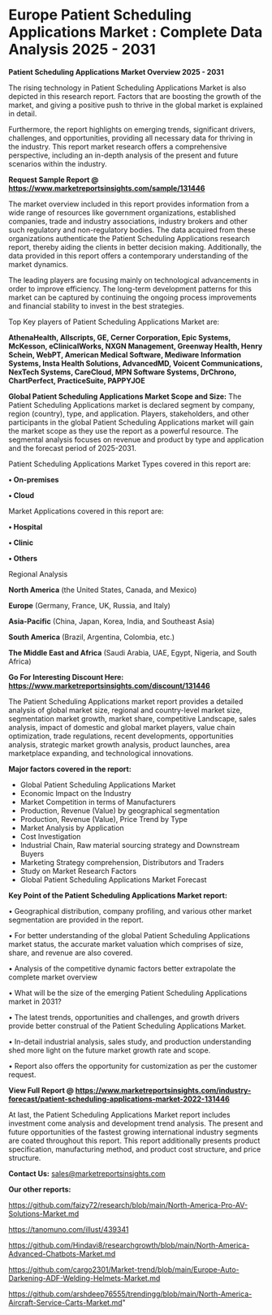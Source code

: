 # Europe Patient Scheduling Applications Market : Complete Data Analysis 2025 - 2031

<Strong> Patient Scheduling Applications Market Overview 2025 - 2031</strong>

The rising technology in Patient Scheduling Applications Market is also depicted in this research report. Factors that are boosting the growth of the market, and giving a positive push to thrive in the global market is explained in detail.

Furthermore, the report highlights on emerging trends, significant drivers, challenges, and opportunities, providing all necessary data for thriving in the industry. This report market research offers a comprehensive perspective, including an in-depth analysis of the present and future scenarios within the industry.

<strong>Request Sample Report @ <a href=https://www.marketreportsinsights.com/sample/131446>https://www.marketreportsinsights.com/sample/131446</a></strong>

The market overview included in this report provides information from a wide range of resources like government organizations, established companies, trade and industry associations, industry brokers and other such regulatory and non-regulatory bodies. The data acquired from these organizations authenticate the Patient Scheduling Applications research report, thereby aiding the clients in better decision making. Additionally, the data provided in this report offers a contemporary understanding of the market dynamics.

The leading players are focusing mainly on technological advancements in order to improve efficiency. The long-term development patterns for this market can be captured by continuing the ongoing process improvements and financial stability to invest in the best strategies.

Top Key players of Patient Scheduling Applications Market are:

<strong>AthenaHealth, Allscripts, GE, Cerner Corporation, Epic Systems, McKesson, eClinicalWorks, NXGN Management, Greenway Health, Henry Schein, WebPT, American Medical Software, Mediware Information Systems, Insta Health Solutions, AdvancedMD, Voicent Communications, NexTech Systems, CareCloud, MPN Software Systems, DrChrono, ChartPerfect, PracticeSuite, PAPPYJOE</strong>

<strong><b>Global Patient Scheduling Applications Market Scope and Size:</b></strong>
The Patient Scheduling Applications market is declared segment by company, region (country), type, and application. Players, stakeholders, and other participants in the global Patient Scheduling Applications market will gain the market scope as they use the report as a powerful resource. The segmental analysis focuses on revenue and product by type and application and the forecast period of 2025-2031.

Patient Scheduling Applications Market Types covered in this report are:

<strong>• On-premises

• Cloud</strong>

Market Applications covered in this report are:

<strong>• Hospital

• Clinic

• Others</strong> 

Regional Analysis

<strong>North America</strong> (the United States, Canada, and Mexico)

<strong>Europe</strong> (Germany, France, UK, Russia, and Italy)

<strong>Asia-Pacific</strong> (China, Japan, Korea, India, and Southeast Asia)

<strong>South America</strong> (Brazil, Argentina, Colombia, etc.)

<strong>The Middle East and Africa</strong> (Saudi Arabia, UAE, Egypt, Nigeria, and South Africa)

<strong>Go For Interesting Discount Here: <a href=https://www.marketreportsinsights.com/discount/131446>https://www.marketreportsinsights.com/discount/131446</a></strong>

The Patient Scheduling Applications market report provides a detailed analysis of global market size, regional and country-level market size, segmentation market growth, market share, competitive Landscape, sales analysis, impact of domestic and global market players, value chain optimization, trade regulations, recent developments, opportunities analysis, strategic market growth analysis, product launches, area marketplace expanding, and technological innovations.

<strong><b>Major factors covered in the report:</b></strong>
<ul>
  <li>Global Patient Scheduling Applications Market </li>
  <li>Economic Impact on the Industry</li>
  <li>Market Competition in terms of Manufacturers</li>
  <li>Production, Revenue (Value) by geographical segmentation</li>
  <li>Production, Revenue (Value), Price Trend by Type</li>
  <li>Market Analysis by Application</li>
  <li>Cost Investigation</li>
  <li>Industrial Chain, Raw material sourcing strategy and Downstream Buyers</li>
  <li>Marketing Strategy comprehension, Distributors and Traders</li>
  <li>Study on Market Research Factors</li>
  <li>Global Patient Scheduling Applications Market Forecast</li>
</ul>

<strong><b>Key Point of the Patient Scheduling Applications Market report:</b></strong>

• Geographical distribution, company profiling, and various other market segmentation are provided in the report.

• For better understanding of the global Patient Scheduling Applications market status, the accurate market valuation which comprises of size, share, and revenue are also covered.

• Analysis of the competitive dynamic factors better extrapolate the complete market overview

• What will be the size of the emerging Patient Scheduling Applications market in 2031?

• The latest trends, opportunities and challenges, and growth drivers provide better construal of the Patient Scheduling Applications Market.

• In-detail industrial analysis, sales study, and production understanding shed more light on the future market growth rate and scope.

• Report also offers the opportunity for customization as per the customer request.

<strong><b>View Full Report @ <a href=https://www.marketreportsinsights.com/industry-forecast/patient-scheduling-applications-market-2022-131446>https://www.marketreportsinsights.com/industry-forecast/patient-scheduling-applications-market-2022-131446</a></b></strong>


At last, the Patient Scheduling Applications Market report includes investment come analysis and development trend analysis. The present and future opportunities of the fastest growing international industry segments are coated throughout this report. This report additionally presents product specification, manufacturing method, and product cost structure, and price structure.

<strong>Contact Us:</strong>
sales@marketreportsinsights.com

<strong>Our other reports:</strong>

<a href=https://github.com/faizy72/research/blob/main/North-America-Pro-AV-Solutions-Market.md>https://github.com/faizy72/research/blob/main/North-America-Pro-AV-Solutions-Market.md</a>

<a href=https://tanomuno.com/illust/439341>https://tanomuno.com/illust/439341</a>

<a href=https://github.com/Hindavi8/researchgrowth/blob/main/North-America-Advanced-Chatbots-Market.md>https://github.com/Hindavi8/researchgrowth/blob/main/North-America-Advanced-Chatbots-Market.md</a>

<a href=https://github.com/cargo2301/Market-trend/blob/main/Europe-Auto-Darkening-ADF-Welding-Helmets-Market.md>https://github.com/cargo2301/Market-trend/blob/main/Europe-Auto-Darkening-ADF-Welding-Helmets-Market.md</a>

<a href=https://github.com/arshdeep76555/trendingg/blob/main/North-America-Aircraft-Service-Carts-Market.md>https://github.com/arshdeep76555/trendingg/blob/main/North-America-Aircraft-Service-Carts-Market.md</a>"

